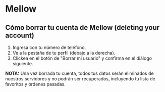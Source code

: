 # Mellow

## Cómo borrar tu cuenta de Mellow (deleting your account)

1. Ingresa con tu número de teléfono.
1. Ve a la pestaña de tu perfil (debajo a la derecha).
1. Clickea en el botón de "Borrar mi usuario" y confirma en el diálogo siguiente.

**NOTA:** Una vez borrada tu cuenta, todos tus datos serán eliminados de nuestros servidores y no podrán ser recuperados, incluyendo tu lista de favoritos y órdenes pasadas.
